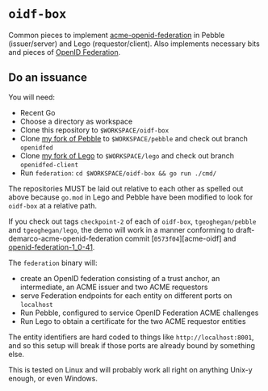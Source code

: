 # `oidf-box`

Common pieces to implement [acme-openid-federation][acmeopenid] in Pebble (issuer/server) and Lego
(requestor/client). Also implements necessary bits and pieces of [OpenID Federation][oidf].

## Do an issuance

You will need:

- Recent Go
- Choose a directory as workspace
- Clone this repository to `$WORKSPACE/oidf-box`
- Clone [my fork of Pebble][timg-pebble] to `$WORKSPACE/pebble` and check out branch `openidfed`
- Clone [my fork of Lego][timg-lego] to `$WORKSPACE/lego` and check out branch `openidfed-client`
- Run `federation`: `cd $WORKSPACE/oidf-box && go run ./cmd/`

The repositories MUST be laid out relative to each other as spelled out above because `go.mod` in
Lego and Pebble have been modified to look for `oidf-box` at a relative path.

If you check out tags `checkpoint-2` of each of `oidf-box`, `tgeoghegan/pebble` and
`tgeoghegan/lego`, the demo will work in a manner conforming to draft-demarco-acme-openid-federation
commit [`0573f04`][acme-oidf] and [openid-federation-1_0-41][oidf-41].

The `federation` binary will:

- create an OpenID federation consisting of a trust anchor, an intermediate, an ACME issuer and two
  ACME requestors
- serve Federation endpoints for each entity on different ports on `localhost`
- Run Pebble, configured to service OpenID Federation ACME challenges
- Run Lego to obtain a certificate for the two ACME requestor entities

The entity identifiers are hard coded to things like `http://localhost:8001`, and so this setup will
break if those ports are already bound by something else.

This is tested on Linux and will probably work all right on anything Unix-y enough, or even Windows.

[oidf]: https://openid.net/specs/openid-federation-1_0-41.html
[oidf-41]: https://openid.net/specs/openid-federation-1_0-41.html
[acmeopenid]: https://peppelinux.github.io/draft-demarco-acme-openid-federation/draft-demarco-acme-openid-federation.html
[timg-pebble]: https://github.com/tgeoghegan/pebble
[timg-lego]: https://github.com/tgeoghegan/lego
[acmeopenid-0573f04]: https://github.com/peppelinux/draft-demarco-acme-openid-federation/commit/0573f04f6a1fe50b01358abc3288dfff32a33c6c
